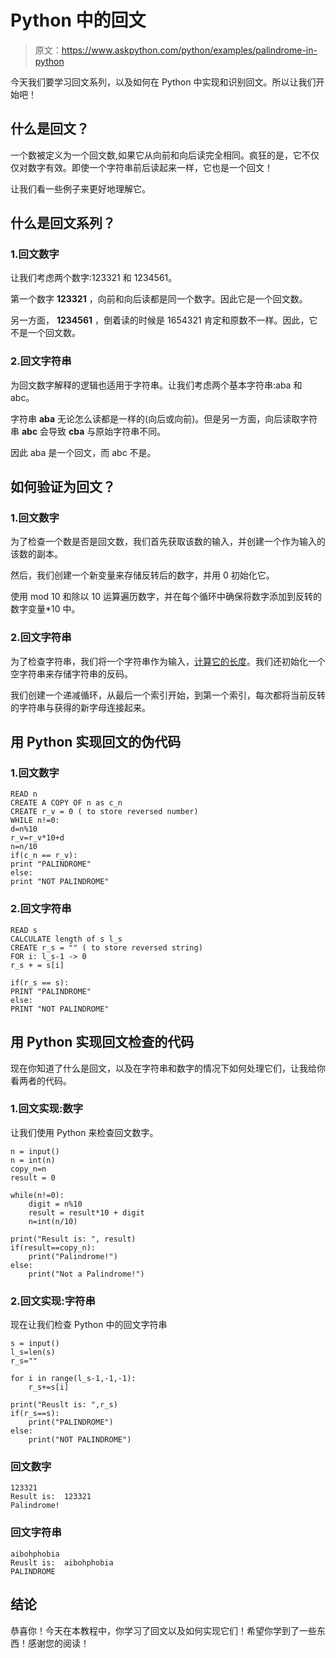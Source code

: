 # Python 中的回文

> 原文：<https://www.askpython.com/python/examples/palindrome-in-python>

今天我们要学习回文系列，以及如何在 Python 中实现和识别回文。所以让我们开始吧！

## 什么是回文？

一个数被定义为一个回文数,如果它从向前和向后读完全相同。疯狂的是，它不仅仅对数字有效。即使一个字符串前后读起来一样，它也是一个回文！

让我们看一些例子来更好地理解它。

## 什么是回文系列？

### 1.回文数字

让我们考虑两个数字:123321 和 1234561。

第一个数字 **123321** ，向前和向后读都是同一个数字。因此它是一个回文数。

另一方面， **1234561** ，倒着读的时候是 1654321 肯定和原数不一样。因此，它不是一个回文数。

### 2.回文字符串

为回文数字解释的逻辑也适用于字符串。让我们考虑两个基本字符串:aba 和 abc。

字符串 **aba** 无论怎么读都是一样的(向后或向前)。但是另一方面，向后读取字符串 **abc** 会导致 **cba** 与原始字符串不同。

因此 aba 是一个回文，而 abc 不是。

## 如何验证为回文？

### 1.回文数字

为了检查一个数是否是回文数，我们首先获取该数的输入，并创建一个作为输入的该数的副本。

然后，我们创建一个新变量来存储反转后的数字，并用 0 初始化它。

使用 mod 10 和除以 10 运算遍历数字，并在每个循环中确保将数字添加到反转的数字变量*10 中。

### 2.回文字符串

为了检查字符串，我们将一个字符串作为输入，[计算它的长度](https://www.askpython.com/python/string/find-string-length-in-python)。我们还初始化一个空字符串来存储字符串的反码。

我们创建一个递减循环，从最后一个索引开始，到第一个索引，每次都将当前反转的字符串与获得的新字母连接起来。

## 用 Python 实现回文的伪代码

### 1.回文数字

```
READ n
CREATE A COPY OF n as c_n
CREATE r_v = 0 ( to store reversed number)
WHILE n!=0:
d=n%10
r_v=r_v*10+d
n=n/10
if(c_n == r_v):
print "PALINDROME"
else:
print "NOT PALINDROME"

```

### 2.回文字符串

```
READ s
CALCULATE length of s l_s
CREATE r_s = "" ( to store reversed string)
FOR i: l_s-1 -> 0
r_s + = s[i]

if(r_s == s):
PRINT "PALINDROME"
else:
PRINT "NOT PALINDROME"

```

## 用 Python 实现回文检查的代码

现在你知道了什么是回文，以及在字符串和数字的情况下如何处理它们，让我给你看两者的代码。

### 1.回文实现:数字

让我们使用 Python 来检查回文数字。

```
n = input()
n = int(n)
copy_n=n
result = 0

while(n!=0):
    digit = n%10
    result = result*10 + digit
    n=int(n/10)

print("Result is: ", result)
if(result==copy_n):
    print("Palindrome!")
else:
    print("Not a Palindrome!")

```

### 2.回文实现:字符串

现在让我们检查 Python 中的回文字符串

```
s = input()
l_s=len(s)
r_s=""

for i in range(l_s-1,-1,-1):
    r_s+=s[i]

print("Reuslt is: ",r_s)
if(r_s==s):
    print("PALINDROME")
else:
    print("NOT PALINDROME")

```

### 回文数字

```
123321
Result is:  123321
Palindrome!

```

### 回文字符串

```
aibohphobia
Reuslt is:  aibohphobia
PALINDROME

```

## 结论

恭喜你！今天在本教程中，你学习了回文以及如何实现它们！希望你学到了一些东西！感谢您的阅读！